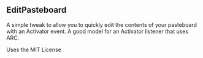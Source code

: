EditPasteboard
-
A simple tweak to allow you to quickly edit the contents of your pasteboard with an Activator event. A good model for an Activator listener that uses ARC.

Uses the MIT License
